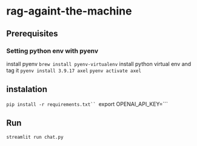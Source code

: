 # rag-againt-the-machine

## Prerequisites

### Setting python env with pyenv
install pyenv
```brew install pyenv-virtualenv```
install python virtual env and tag it
```pyenv install 3.9.17 axel```
```pyenv activate axel```

## instalation
```pip install -r requirements.txt``
```export OPENAI_API_KEY=<your openai key>```

## Run
```streamlit run chat.py```

